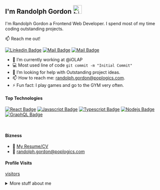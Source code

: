 ## I'm Randolph Gordon <img src="https://user-images.githubusercontent.com/1303154/88677602-1635ba80-d120-11ea-84d8-d263ba5fc3c0.gif" width="28px" alt="hi">

I'm Randolph Gordon a Frontend Web Developer. I spend most of my time coding outstanding projects.

:mailbox: Reach me out!

[![Linkedin Badge](https://img.shields.io/badge/-Randolph-0e76a8?style=flat&labelColor=0e76a8&logo=linkedin&logoColor=white)](https://www.linkedin.com/in/randolph-g-1596a2a1/) [![Mail Badge](https://img.shields.io/badge/-@poplogics-e84393?style=flat&labelColor=e84393&logo=instagram&logoColor=white)](https://instagram.com/poplogics) [![Mail Badge](https://img.shields.io/badge/-randolph-c0392b?style=flat&labelColor=c0392b&logo=gmail&logoColor=white)](mailto:randolph.gordon@poplogics.com)

<!-- TODO: Add last video link -->

- 🔭 I’m currently working at @iOLAP
- :computer: Most used line of code `git commit -m "Initial Commit"`
- 🤔 I’m looking for help with Outstanding project ideas.
- 📫 How to reach me: randolph.gordon@poplogics.com.
- ⚡ Fun fact: I play games and go to the GYM very often.

#### Top Technologies

<!-- TODO: Make technologies links takes you to repositories -->

[![React Badge](https://img.shields.io/badge/-React-61DBFB?style=for-the-badge&labelColor=black&logo=react&logoColor=61DBFB)](#) [![Javascript Badge](https://img.shields.io/badge/-Javascript-F0DB4F?style=for-the-badge&labelColor=black&logo=javascript&logoColor=F0DB4F)](#) [![Typescript Badge](https://img.shields.io/badge/-Typescript-007acc?style=for-the-badge&labelColor=black&logo=typescript&logoColor=007acc)](#) [![Nodejs Badge](https://img.shields.io/badge/-Nodejs-3C873A?style=for-the-badge&labelColor=black&logo=node.js&logoColor=3C873A)](#) [![GraphQL Badge](https://img.shields.io/badge/-GraphQl-e535ab?style=for-the-badge&labelColor=black&logo=node.js&logoColor=e535ab)](#)


<br />

#### Bizness
- :paperclip: [My Resume/CV](https://github.com/Randolphg/Randolphg/blob/master/resumes/RANDOLPH_GORDON_CV.docx)
- :email: randolph.gordon@poplogics.com


#### Profile Visits

[visitors](https://visitor-badge.glitch.me/badge?page_id=randolphg.randolphg)

<details>
<summary>
  More stuff about me
</summary>

<br >

I love sharing knowledge for helping other developers!


#### Coding Stats

<!--START_SECTION:waka-->
```text
TypeScript   15 hrs 41 mins  ████████████████████▓░░░░   82.29 % 
HTML         1 hr 50 mins    ██▒░░░░░░░░░░░░░░░░░░░░░░   09.61 % 
Markdown     1 hr 27 mins    ██░░░░░░░░░░░░░░░░░░░░░░░   07.63 % 
Other        2 mins          ░░░░░░░░░░░░░░░░░░░░░░░░░   00.25 % 
YAML         2 mins          ░░░░░░░░░░░░░░░░░░░░░░░░░   00.19 % 
```
<!--END_SECTION:waka-->

#### GitHub Stats

![Randolphg's GitHub stats](https://github-readme-stats.vercel.app/api?username=randolphg&count_private=true&theme=tokyonight&hide=contribs,prs)

</details>
